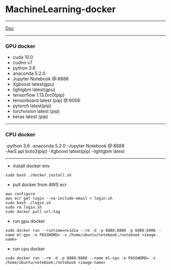 # MachineLearning-docker
----------------------
[Doc](https://lizequn.github.io/2019/02/03/GPU-supported-Machine-Learning-docker/)

----------------------
### GPU docker

- cuda          10.0           
- cudnn         v7             
- python        3.6            
- anaconda      5.2.0 
- Jupyter Notebook @:8888        
- Xgboost       latest(gpu)       
- lightgbm      latest(gpu)   
- tensorflow    1.13.0rc0(pip) 
- tensorboard   latest (pip) @:6006   
- pytorch       latest(pip) 
- torchvision   latest (pip) 
- keras         latest (pip)

-----------------------
### CPU docker
-python        3.6
-anaconda      5.2.0
-Jupyter Notebook @:8888  
-AwS api       boto3(pip)
-Xgboost       latest(pip)
-lightgbm      latest

-----------------------

- install docker env
``` 
sudo bash ./docker_install.sh
```
- pull docker from AWS ecr 
```
aws configure
aws ecr get-login --no-include-email > login.sh
sudo bash ./login.sh
sudo rm login.sh
sudo docker pull url:tag
```
- run gpu docker
```
sudo docker run --runtime=nvidia --rm -d -p 8888:8888 -p 6006:6006 --name ml-gpu -e PASSWORD= -v /home/ubuntu/notebook:/notebook <image-name>
```
- run cpu docker
```
sudo docker run --rm -d -p 8888:8888 --name ml-cpu -e PASSWORD= -v /home/ubuntu/notebook:/notebook <image-name>
```
